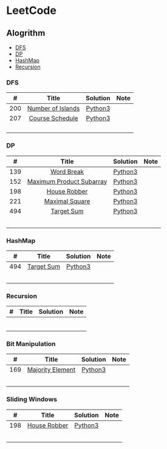 # LeetCode

## Alogrithm

* [DFS](https://github.com/allenzdd/LeetCode#DFS)
* [DP](https://github.com/allenzdd/LeetCode#DP)
* [HashMap](https://github.com/allenzdd/LeetCode#HashMap)
* [Recursion](https://github.com/allenzdd/LeetCode#Recursion)

### DFS

|  #   |                            Title                             |            Solution            | Note |
| :--: | :----------------------------------------------------------: | :----------------------------: | :--: |
| 200  | [Number of Islands](https://leetcode.com/problems/number-of-islands/) | [Python3](./Code/Q200/Q200.py) |      |
| 207  | [Course Schedule](https://leetcode.com/problems/course-schedule/) | [Python3](./Code/Q207/Q207.py) |      |
|      |                                                              |                                |      |
|      |                                                              |                                |      |
|      |                                                              |                                |      |
|      |                                                              |                                |      |

### DP

|  #   |                            Title                             |            Solution            | Note |
| :--: | :----------------------------------------------------------: | :----------------------------: | :--: |
| 139  |   [Word Break](https://leetcode.com/problems/word-break/)    | [Python3](./Code/Q139/Q139.py) |      |
| 152  | [Maximum Product Subarray](https://leetcode.com/problems/maximum-product-subarray) | [Python3](./Code/Q152/Q152.py) |      |
| 198  |  [House Robber](https://leetcode.com/problems/house-robber)  | [Python3](./Code/Q198/Q198.py) |      |
| 221  | [Maximal Square](https://leetcode.com/problems/maximal-square/) | [Python3](./Code/Q221/Q221.py) |      |
| 494  |   [Target Sum](https://leetcode.com/problems/target-sum/)    | [Python3](./Code/Q494/Q494.py) |      |
|      |                                                              |                                |      |
|      |                                                              |                                |      |
|      |                                                              |                                |      |
|      |                                                              |                                |      |
|      |                                                              |                                |      |

### HashMap

|  #   |                          Title                          |            Solution            | Note |
| :--: | :-----------------------------------------------------: | :----------------------------: | :--: |
| 494  | [Target Sum](https://leetcode.com/problems/target-sum/) | [Python3](./Code/Q494/Q494.py) |      |
|      |                                                         |                                |      |
|      |                                                         |                                |      |
|      |                                                         |                                |      |
|      |                                                         |                                |      |
|      |                                                         |                                |      |

### Recursion

|  #   | Title | Solution | Note |
| :--: | :---: | :------: | :--: |
|      |       |          |      |
|      |       |          |      |
|      |       |          |      |
|      |       |          |      |
|      |       |          |      |
|      |       |          |      |

###  Bit Manipulation

|  #   |                            Title                             |            Solution            | Note |
| :--: | :----------------------------------------------------------: | :----------------------------: | :--: |
| 169  | [Majority Element](https://leetcode.com/problems/majority-element/) | [Python3](./Code/Q169/Q169.py) |      |
|      |                                                              |                                |      |
|      |                                                              |                                |      |
|      |                                                              |                                |      |
|      |                                                              |                                |      |
|      |                                                              |                                |      |

###   Sliding Windows

|  #   |                           Title                            |            Solution            | Note |
| :--: | :--------------------------------------------------------: | :----------------------------: | :--: |
| 198  | [House Robber](https://leetcode.com/problems/house-robber) | [Python3](./Code/Q198/Q198.py) |      |
|      |                                                            |                                |      |
|      |                                                            |                                |      |
|      |                                                            |                                |      |
|      |                                                            |                                |      |
|      |                                                            |                                |      |

### 